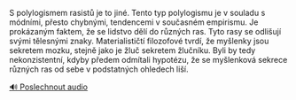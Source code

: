 
S polylogismem rasistů je to jiné. Tento typ polylogismu je v souladu s módními, přesto chybnými, tendencemi v současném empirismu. Je prokázaným faktem, že se lidstvo dělí do různých ras. Tyto rasy se odlišují svými tělesnými znaky. Materialističtí filozofové tvrdí, že myšlenky jsou sekretem mozku, stejně jako je žluč sekretem žlučníku. Byli by tedy nekonzistentní, kdyby předem odmítali hypotézu, že se myšlenková sekrece různých ras od sebe v podstatných ohledech liší.

[🔊 Poslechnout audio](/data/7-paragraphs/audio/chapter_25/para_007-S-polylogismem-rasist-je-to-jin-Tento-typ-polyl.mp3)
